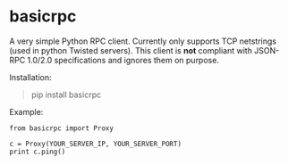 # basicrpc
A very simple Python RPC client. Currently only supports TCP netstrings (used in python Twisted servers). This client is **not** compliant with JSON-RPC 1.0/2.0 specifications and ignores them on purpose.

Installation:
> pip install basicrpc

Example:
```
from basicrpc import Proxy

c = Proxy(YOUR_SERVER_IP, YOUR_SERVER_PORT)
print c.ping()
``` 
